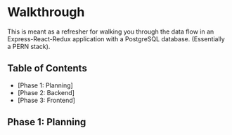 # Walkthrough

This is meant as a refresher for walking you through the data flow in an Express-React-Redux application with a PostgreSQL database. (Essentially a PERN stack).

## Table of Contents

* [Phase 1: Planning]
* [Phase 2: Backend]
* [Phase 3: Frontend]

## Phase 1: Planning
